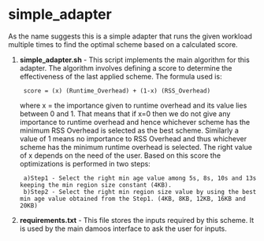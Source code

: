 # simple_adapter

As the name suggests this is a simple adapter that runs the given workload multiple times to find the optimal scheme based on a calculated score.

1. **simple_adapter.sh** - This script implements the main algorithm for this adapter. The algorithm involves defining a score to determine the effectiveness of the last applied scheme. The formula used is:
   
        score = (x) (Runtime_Overhead) + (1-x) (RSS_Overhead)
    
    where x = the importance given to runtime overhead and its value lies between 0 and 1. That means that if x=0 then we do not give any importance to runtime overhead and hence whichever scheme has the minimum RSS Overhead is selected as the best scheme. Similarly a value of 1 means no importance to RSS Overhead and thus whichever scheme has the minimum runtime overhead is selected. The right value of x depends on the need of the user. Based on this score the optimizations is performed in two steps:

        a)Step1 - Select the right min age value among 5s, 8s, 10s and 13s keeping the min region size constant (4KB).
        b)Step2 - Select the right min region size value by using the best min age value obtained from the Step1. (4KB, 8KB, 12KB, 16KB and 20KB)

2. **requirements.txt** - This file stores the inputs required by this scheme. It is used by the main damoos interface to ask the user for inputs.
